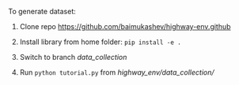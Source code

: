 To generate dataset: 

1. Clone repo https://github.com/baimukashev/highway-env.github

2. Install library from home folder: ```pip install -e .```

2. Switch to branch *data_collection*

3. Run ```python tutorial.py``` from *highway_env/data_collection/*